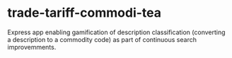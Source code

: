 # trade-tariff-commodi-tea

Express app enabling gamification of description classification
(converting a description to a commodity code) as part of continuous search improvemments.
